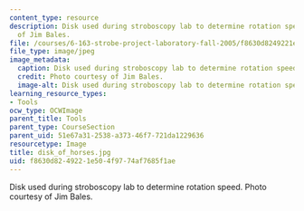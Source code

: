 ```yaml
---
content_type: resource
description: Disk used during stroboscopy lab to determine rotation speed. Photo courtesy
  of Jim Bales.
file: /courses/6-163-strobe-project-laboratory-fall-2005/f8630d8249221e504f9774af7685f1ae_disk_of_horses.jpg
file_type: image/jpeg
image_metadata:
  caption: Disk used during stroboscopy lab to determine rotation speed.
  credit: Photo courtesy of Jim Bales.
  image-alt: Disk used during stroboscopy lab to determine rotation speed.
learning_resource_types:
- Tools
ocw_type: OCWImage
parent_title: Tools
parent_type: CourseSection
parent_uid: 51e67a31-2538-a373-46f7-721da1229636
resourcetype: Image
title: disk_of_horses.jpg
uid: f8630d82-4922-1e50-4f97-74af7685f1ae
---
```

Disk used during stroboscopy lab to determine rotation speed. Photo courtesy of Jim Bales.

